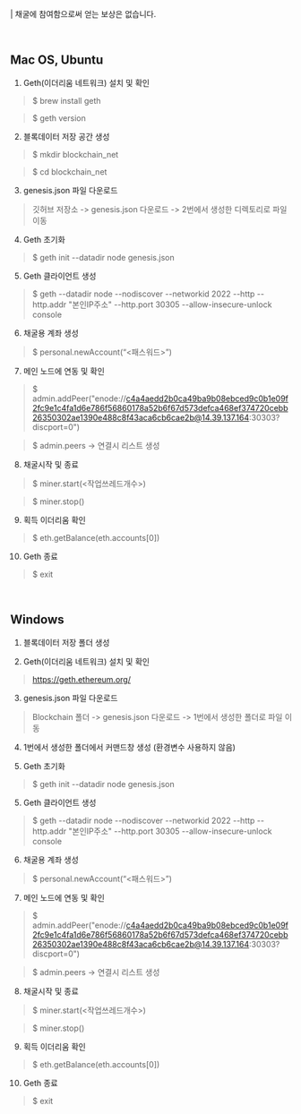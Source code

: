 | 채굴에 참여함으로써 얻는 보상은 없습니다.

</br>

## Mac OS, Ubuntu

1. Geth(이더리움 네트워크) 설치 및 확인
> $ brew install geth

> $ geth version

2. 블록데이터 저장 공간 생성
> $ mkdir blockchain_net

> $ cd blockchain_net

3. genesis.json 파일 다운로드
> 깃허브 저장소 -> genesis.json 다운로드 -> 2번에서 생성한 디렉토리로 파일 이동

4. Geth 초기화
> $ geth init --datadir node genesis.json

5. Geth 클라이언트 생성
> $ geth --datadir node --nodiscover --networkid 2022 --http --http.addr "본인IP주소" --http.port 30305 --allow-insecure-unlock console  

6. 채굴용 계좌 생성
> $ personal.newAccount(“<패스워드>”)

7. 메인 노드에 연동 및 확인
> $ admin.addPeer("enode://c4a4aedd2b0ca49ba9b08ebced9c0b1e09f2fc9e1c4fa1d6e786f56860178a52b6f67d573defca468ef374720cebb26350302ae1390e488c8f43aca6cb6cae2b@14.39.137.164:30303?discport=0")

> $ admin.peers -> 연결시 리스트 생성

8. 채굴시작 및 종료
> $ miner.start(<작업쓰레드개수>)

> $ miner.stop()

9. 획득 이더리움 확인
> $ eth.getBalance(eth.accounts[0])

10. Geth 종료
> $ exit

</br>

## Windows

1. 블록데이터 저장 폴더 생성

2. Geth(이더리움 네트워크) 설치 및 확인
> https://geth.ethereum.org/

3. genesis.json 파일 다운로드
> Blockchain 폴더 -> genesis.json 다운로드 -> 1번에서 생성한 폴더로 파일 이동

4. 1번에서 생성한 폴더에서 커맨드창 생성 (환경변수 사용하지 않음)

5. Geth 초기화
> $ geth init --datadir node genesis.json

5. Geth 클라이언트 생성
> $ geth --datadir node --nodiscover --networkid 2022 --http --http.addr "본인IP주소" --http.port 30305 --allow-insecure-unlock console  

6. 채굴용 계좌 생성
> $ personal.newAccount(“<패스워드>”)

7. 메인 노드에 연동 및 확인
> $ admin.addPeer("enode://c4a4aedd2b0ca49ba9b08ebced9c0b1e09f2fc9e1c4fa1d6e786f56860178a52b6f67d573defca468ef374720cebb26350302ae1390e488c8f43aca6cb6cae2b@14.39.137.164:30303?discport=0")

> $ admin.peers -> 연결시 리스트 생성

8. 채굴시작 및 종료
> $ miner.start(<작업쓰레드개수>)

> $ miner.stop()

9. 획득 이더리움 확인
> $ eth.getBalance(eth.accounts[0])

10. Geth 종료
> $ exit
